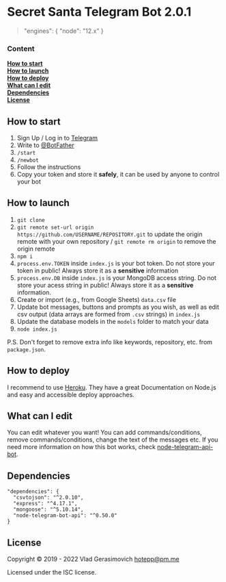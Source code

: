 # Secret Santa Telegram Bot 2.0.1

> "engines": { "node": "12.x" }

### Content

**[How to start](#how-to-start)**  
**[How to launch](#how-to-launch)**  
**[How to deploy](#how-to-deploy)**  
**[What can I edit](#what-can-i-edit)**  
**[Dependencies](#dependencies)**  
**[License](#license)**

## How to start

1. Sign Up / Log in to [Telegram](https://telegram.org/)
2. Write to [@BotFather](https://t.me/botfather)
3. `/start`
4. `/newbot`
5. Follow the instructions
6. Copy your token and store it **safely**, it can be used by anyone to control your bot

## How to launch

1. `git clone`
2. `git remote set-url origin https://github.com/USERNAME/REPOSITORY.git` to update the origin remote with your own repository / `git remote rm origin` to remove the origin remote
3. `npm i`
4. `process.env.TOKEN` inside `index.js` is your bot token. Do not store your token in public! Always store it as a **sensitive** information
5. `process.env.DB` inside `index.js` is your MongoDB access string. Do not store your acess string in public! Always store it as a **sensitive** information.
6. Create or import (e.g., from Google Sheets) `data.csv` file
7. Update bot messages, buttons and prompts as you wish, as well as edit csv output (data arrays are formed from `.csv` strings) in `index.js`
8. Update the database models in the `models` folder to match your data
9. `node index.js`

P.S. Don't forget to remove extra info like keywords, repository, etc. from `package.json`.

## How to deploy

I recommend to use [Heroku](https://devcenter.heroku.com/categories/nodejs-support). They have a great Documentation on Node.js and easy and accessible deploy approaches.

## What can I edit

You can edit whatever you want! You can add commands/conditions, remove commands/conditions, change the text of the messages etc. If you need more information on how this bot works, check [node-telegram-api-bot](https://github.com/yagop/node-telegram-bot-api).

## Dependencies

```
"dependencies": {
  "csvtojson": "^2.0.10",
  "express": "^4.17.1",
  "mongoose": "^5.10.14",
  "node-telegram-bot-api": "^0.50.0"
}
```

## License

Copyright © 2019 - 2022 Vlad Gerasimovich <hotepp@pm.me>

Licensed under the ISC license.
